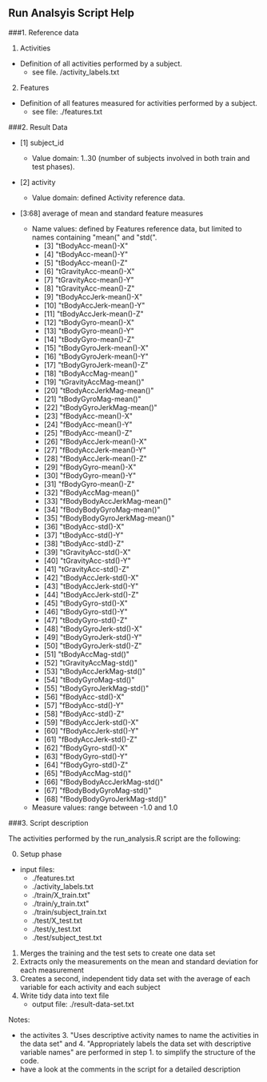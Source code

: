 ## Run Analsyis Script Help

###1. Reference data

1. Activities
  * Definition of all activities performed by a subject.
    * see file. /activity_labels.txt

2. Features
  * Definition of all features measured for activities performed by a subject.
    * see file: ./features.txt

###2. Result Data

* [1] subject_id
  *  Value domain: 1..30 (number of subjects involved in both train and test phases).

* [2] activity
  * Value domain: defined Activity reference data.
  
* [3:68] average of mean and standard feature measures
  * Name values: defined by Features reference data, but limited to names containing "mean(" and "std(".
    * [3] "tBodyAcc-mean()-X"          
    * [4] "tBodyAcc-mean()-Y"          
    * [5] "tBodyAcc-mean()-Z"          
    * [6] "tGravityAcc-mean()-X"       
    * [7] "tGravityAcc-mean()-Y"       
    * [8] "tGravityAcc-mean()-Z"       
    * [9] "tBodyAccJerk-mean()-X"      
    * [10] "tBodyAccJerk-mean()-Y"      
    * [11] "tBodyAccJerk-mean()-Z"      
    * [12] "tBodyGyro-mean()-X"         
    * [13] "tBodyGyro-mean()-Y"         
    * [14] "tBodyGyro-mean()-Z"         
    * [15] "tBodyGyroJerk-mean()-X"     
    * [16] "tBodyGyroJerk-mean()-Y"     
    * [17] "tBodyGyroJerk-mean()-Z"     
    * [18] "tBodyAccMag-mean()"         
    * [19] "tGravityAccMag-mean()"      
    * [20] "tBodyAccJerkMag-mean()"     
    * [21] "tBodyGyroMag-mean()"        
    * [22] "tBodyGyroJerkMag-mean()"    
    * [23] "fBodyAcc-mean()-X"          
    * [24] "fBodyAcc-mean()-Y"          
    * [25] "fBodyAcc-mean()-Z"          
    * [26] "fBodyAccJerk-mean()-X"      
    * [27] "fBodyAccJerk-mean()-Y"      
    * [28] "fBodyAccJerk-mean()-Z"      
    * [29] "fBodyGyro-mean()-X"         
    * [30] "fBodyGyro-mean()-Y"         
    * [31] "fBodyGyro-mean()-Z"         
    * [32] "fBodyAccMag-mean()"         
    * [33] "fBodyBodyAccJerkMag-mean()" 
    * [34] "fBodyBodyGyroMag-mean()"    
    * [35] "fBodyBodyGyroJerkMag-mean()"
    * [36] "tBodyAcc-std()-X"           
    * [37] "tBodyAcc-std()-Y"           
    * [38] "tBodyAcc-std()-Z"           
    * [39] "tGravityAcc-std()-X"        
    * [40] "tGravityAcc-std()-Y"        
    * [41] "tGravityAcc-std()-Z"        
    * [42] "tBodyAccJerk-std()-X"       
    * [43] "tBodyAccJerk-std()-Y"       
    * [44] "tBodyAccJerk-std()-Z"       
    * [45] "tBodyGyro-std()-X"          
    * [46] "tBodyGyro-std()-Y"          
    * [47] "tBodyGyro-std()-Z"          
    * [48] "tBodyGyroJerk-std()-X"      
    * [49] "tBodyGyroJerk-std()-Y"      
    * [50] "tBodyGyroJerk-std()-Z"      
    * [51] "tBodyAccMag-std()"          
    * [52] "tGravityAccMag-std()"       
    * [53] "tBodyAccJerkMag-std()"      
    * [54] "tBodyGyroMag-std()"         
    * [55] "tBodyGyroJerkMag-std()"     
    * [56] "fBodyAcc-std()-X"           
    * [57] "fBodyAcc-std()-Y"           
    * [58] "fBodyAcc-std()-Z"           
    * [59] "fBodyAccJerk-std()-X"       
    * [60] "fBodyAccJerk-std()-Y"       
    * [61] "fBodyAccJerk-std()-Z"       
    * [62] "fBodyGyro-std()-X"            
    * [63] "fBodyGyro-std()-Y"          
    * [64] "fBodyGyro-std()-Z"          
    * [65] "fBodyAccMag-std()"          
    * [66] "fBodyBodyAccJerkMag-std()"  
    * [67] "fBodyBodyGyroMag-std()"     
    * [68] "fBodyBodyGyroJerkMag-std()" 
  * Measure values: range between -1.0 and 1.0

###3. Script description

The activities performed by the run_analysis.R script are the following:

0. Setup phase
  * input files:
    * ./features.txt
    * ./activity_labels.txt
    * ./train/X_train.txt"
    * ./train/y_train.txt"
    * ./train/subject_train.txt
    * ./test/X_test.txt
    * ./test/y_test.txt
    * ./test/subject_test.txt
1. Merges the training and the test sets to create one data set
2. Extracts only the measurements on the mean and standard deviation for each measurement
3. Creates a second, independent tidy data set with the average of each variable for each activity and each subject
4. Write tidy data into text file 
    * output file:  ./result-data-set.txt

Notes: 
* the activites 3. "Uses descriptive activity names to name the activities in the data set" 
   and 4. "Appropriately labels the data set with descriptive variable names" are performed
   in step 1. to simplify the structure of the code.
* have a look at the comments in the script for a detailed description

